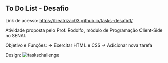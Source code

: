 ## To Do List - Desafio

Link de acesso: https://beatrizac03.github.io/tasks-desafio1/

Atividade proposta pelo Prof. Rodolfo, módulo de Programação Client-Side no SENAI.

Objetivo e Funções:
-> Exercitar HTML e CSS
-> Adicionar nova tarefa

Design:
![taskschallenge](https://github.com/beatrizac03/tasks-desafio1/assets/134962161/d1c8eb2d-a324-48a6-a36a-75e831c6737f)
